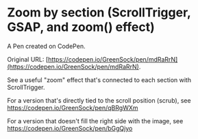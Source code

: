 # Zoom by section (ScrollTrigger, GSAP, and zoom() effect)

A Pen created on CodePen.

Original URL: [https://codepen.io/GreenSock/pen/mdRaRrN](https://codepen.io/GreenSock/pen/mdRaRrN).

See a useful "zoom" effect that's connected to each section with ScrollTrigger.

For a version that's directly tied to the scroll position (scrub), see https://codepen.io/GreenSock/pen/qBRgWXm

For a version that doesn't fill the right side with the image, see https://codepen.io/GreenSock/pen/bGgQjyo